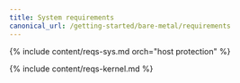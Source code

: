 ```yaml
---
title: System requirements
canonical_url: /getting-started/bare-metal/requirements
---
```


{% include content/reqs-sys.md orch="host protection" %}

{% include content/reqs-kernel.md %}
